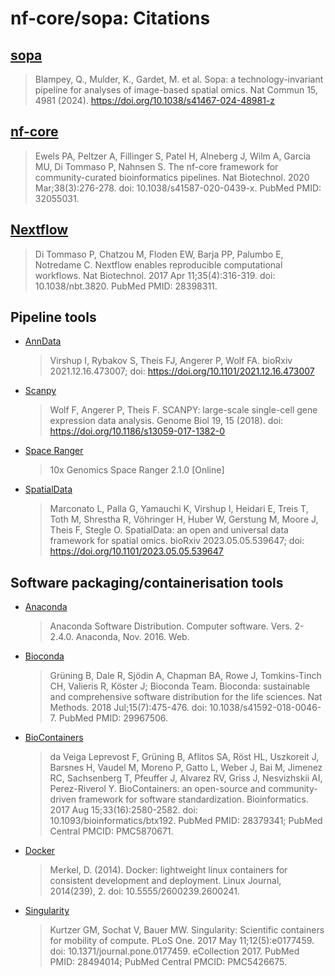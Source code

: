 # nf-core/sopa: Citations

## [sopa](https://www.nature.com/articles/s41467-024-48981-z)

> Blampey, Q., Mulder, K., Gardet, M. et al. Sopa: a technology-invariant pipeline for analyses of image-based spatial omics. Nat Commun 15, 4981 (2024). https://doi.org/10.1038/s41467-024-48981-z

## [nf-core](https://pubmed.ncbi.nlm.nih.gov/32055031/)

> Ewels PA, Peltzer A, Fillinger S, Patel H, Alneberg J, Wilm A, Garcia MU, Di Tommaso P, Nahnsen S. The nf-core framework for community-curated bioinformatics pipelines. Nat Biotechnol. 2020 Mar;38(3):276-278. doi: 10.1038/s41587-020-0439-x. PubMed PMID: 32055031.

## [Nextflow](https://pubmed.ncbi.nlm.nih.gov/28398311/)

> Di Tommaso P, Chatzou M, Floden EW, Barja PP, Palumbo E, Notredame C. Nextflow enables reproducible computational workflows. Nat Biotechnol. 2017 Apr 11;35(4):316-319. doi: 10.1038/nbt.3820. PubMed PMID: 28398311.

## Pipeline tools

- [AnnData](https://github.com/scverse/anndata)

  > Virshup I, Rybakov S, Theis FJ, Angerer P, Wolf FA. bioRxiv 2021.12.16.473007; doi: https://doi.org/10.1101/2021.12.16.473007

- [Scanpy](https://github.com/theislab/scanpy)

  > Wolf F, Angerer P, Theis F. SCANPY: large-scale single-cell gene expression data analysis. Genome Biol 19, 15 (2018). doi: https://doi.org/10.1186/s13059-017-1382-0

- [Space Ranger](https://www.10xgenomics.com/support/software/space-ranger)

  > 10x Genomics Space Ranger 2.1.0 [Online]

- [SpatialData](https://www.biorxiv.org/content/10.1101/2023.05.05.539647v1)

  > Marconato L, Palla G, Yamauchi K, Virshup I, Heidari E, Treis T, Toth M, Shrestha R, Vöhringer H, Huber W, Gerstung M, Moore J, Theis F, Stegle O. SpatialData: an open and universal data framework for spatial omics. bioRxiv 2023.05.05.539647; doi: https://doi.org/10.1101/2023.05.05.539647

## Software packaging/containerisation tools

- [Anaconda](https://anaconda.com)

  > Anaconda Software Distribution. Computer software. Vers. 2-2.4.0. Anaconda, Nov. 2016. Web.

- [Bioconda](https://pubmed.ncbi.nlm.nih.gov/29967506/)

  > Grüning B, Dale R, Sjödin A, Chapman BA, Rowe J, Tomkins-Tinch CH, Valieris R, Köster J; Bioconda Team. Bioconda: sustainable and comprehensive software distribution for the life sciences. Nat Methods. 2018 Jul;15(7):475-476. doi: 10.1038/s41592-018-0046-7. PubMed PMID: 29967506.

- [BioContainers](https://pubmed.ncbi.nlm.nih.gov/28379341/)

  > da Veiga Leprevost F, Grüning B, Aflitos SA, Röst HL, Uszkoreit J, Barsnes H, Vaudel M, Moreno P, Gatto L, Weber J, Bai M, Jimenez RC, Sachsenberg T, Pfeuffer J, Alvarez RV, Griss J, Nesvizhskii AI, Perez-Riverol Y. BioContainers: an open-source and community-driven framework for software standardization. Bioinformatics. 2017 Aug 15;33(16):2580-2582. doi: 10.1093/bioinformatics/btx192. PubMed PMID: 28379341; PubMed Central PMCID: PMC5870671.

- [Docker](https://dl.acm.org/doi/10.5555/2600239.2600241)

  > Merkel, D. (2014). Docker: lightweight linux containers for consistent development and deployment. Linux Journal, 2014(239), 2. doi: 10.5555/2600239.2600241.

- [Singularity](https://pubmed.ncbi.nlm.nih.gov/28494014/)

  > Kurtzer GM, Sochat V, Bauer MW. Singularity: Scientific containers for mobility of compute. PLoS One. 2017 May 11;12(5):e0177459. doi: 10.1371/journal.pone.0177459. eCollection 2017. PubMed PMID: 28494014; PubMed Central PMCID: PMC5426675.
